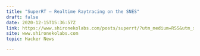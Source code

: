 ```yaml
---
title: "SuperRT – Realtime Raytracing on the SNES"
draft: false
date: 2020-12-15T15:36:57Z
link: https://www.shironekolabs.com/posts/superrt/?utm_medium=RSS&utm_source=hune
site: www.shironekolabs.com
topic: Hacker News  

---
```

